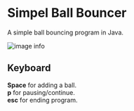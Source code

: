 # Simpel Ball Bouncer

A simple ball bouncing program in Java.

![image info](./readmeImage.png)

## Keyboard
**Space** for adding a ball. \
**p** for pausing/continue. \
**esc** for ending program.
